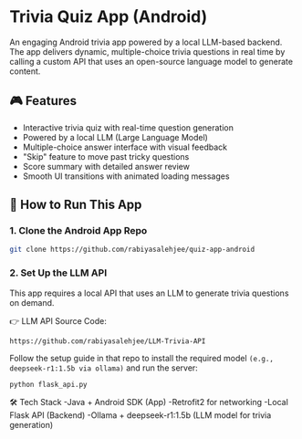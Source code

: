# Trivia Quiz App (Android)

An engaging Android trivia app powered by a local LLM-based backend. The app delivers dynamic, multiple-choice trivia questions in real time by calling a custom API that uses an open-source language model to generate content.

## 🎮 Features

- Interactive trivia quiz with real-time question generation
- Powered by a local LLM (Large Language Model)
- Multiple-choice answer interface with visual feedback
- "Skip" feature to move past tricky questions
- Score summary with detailed answer review
- Smooth UI transitions with animated loading messages

## 📲 How to Run This App

### 1. Clone the Android App Repo

```bash
git clone https://github.com/rabiyasalehjee/quiz-app-android
```

### 2. Set Up the LLM API

This app requires a local API that uses an LLM to generate trivia questions on demand.

👉 LLM API Source Code:
```
https://github.com/rabiyasalehjee/LLM-Trivia-API
```

Follow the setup guide in that repo to install the required model `(e.g., deepseek-r1:1.5b via ollama)` and run the server:

```
python flask_api.py
```
🛠 Tech Stack
    -Java + Android SDK (App)
    -Retrofit2 for networking
    -Local Flask API (Backend)
    -Ollama + deepseek-r1:1.5b (LLM model for trivia generation)